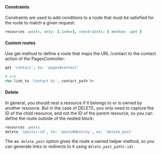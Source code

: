 #### Constraints
Constraints are used to add conditions to a route that must be satisfied for the route to match a given request:
```ruby
resources :posts, only: [:index], constraints: { method: :get }
```

#### Custom routes
Use get method to define a route that maps the URL /contact to the contact action of the PagesController:
```ruby
get 'contact', to: 'pages#contact'
``` 

```ruby
# erb
<%= link_to 'Contact Us', contact_path %>
```

#### Delete
In general, you should nest a resource if it belongs to or is owned by another resource. But in the case of DELETE, you only need to capture the ID of the child resource, and not the ID of the parent resource, so you can define the route outside of the nested block:

```ruby
resources :posts
delete '/posts/:id', to: 'posts#destroy', as: 'delete_post'
```
The as: `delete_post` option gives the route a named helper method, so you can generate links or redirects to it using `delete_post_path(:id)`.
